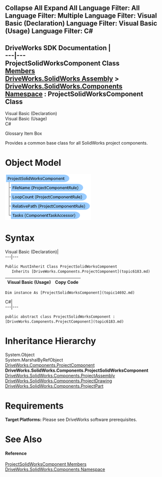 Collapse All Expand All Language Filter: All  Language Filter: Multiple  Language Filter: Visual Basic (Declaration) Language Filter: Visual Basic (Usage) Language Filter: C#  
---  
DriveWorks SDK Documentation  |   
---|---  
ProjectSolidWorksComponent Class   
[Members](topic14693.md)   
[DriveWorks.SolidWorks Assembly](topic13342.md) > [DriveWorks.SolidWorks.Components Namespace](topic13925.md) : ProjectSolidWorksComponent Class  
---  
  
Visual Basic (Declaration)    
Visual Basic (Usage)    
C# 

Glossary Item Box

Provides a common base class for all SolidWorks project components. 

# Object Model

![](dotnetdiagramimages/image827.png)

# Syntax

Visual Basic (Declaration)|   
---|---  
      
    
    Public MustInherit Class ProjectSolidWorksComponent 
       Inherits [DriveWorks.Components.ProjectComponent](topic6183.md)  
  
Visual Basic (Usage)| Copy Code  
---|---  
      
    
    Dim instance As [ProjectSolidWorksComponent](topic14692.md)  
  
C#|   
---|---  
      
    
    public abstract class ProjectSolidWorksComponent : [DriveWorks.Components.ProjectComponent](topic6183.md)   
  
# Inheritance Hierarchy

System.Object  
System.MarshalByRefObject  
[DriveWorks.Components.ProjectComponent](topic6183.md)  
**DriveWorks.SolidWorks.Components.ProjectSolidWorksComponent**  
[DriveWorks.SolidWorks.Components.ProjectAssembly](topic14429.md)  
[DriveWorks.SolidWorks.Components.ProjectDrawing](topic14516.md)  
[DriveWorks.SolidWorks.Components.ProjectPart](topic14659.md)  


# Requirements

**Target Platforms:** Please see DriveWorks software prerequisites.

# See Also

#### Reference

[ProjectSolidWorksComponent Members](topic14693.md)   
[DriveWorks.SolidWorks.Components Namespace](topic13925.md)


